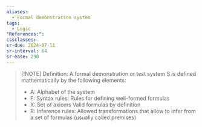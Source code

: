 ```yaml
---
aliases:
  - Formal demonstration system
tags:
  - Logic
"References:": 
cssclasses: 
sr-due: 2024-07-11
sr-interval: 64
sr-ease: 290
---
```


> [!NOTE] Definition: 
> A formal demonstration or test system S is defined mathematically by the following elements: 
> + A: Alphabet of the system
> + F: Syntax rules: Rules for defining well-formed formulas
> + X: Set of axioms Valid formulas by definition 
> + R: Inference rules: Allowed transformations that allow to infer from a set of formulas (usually called premises)


